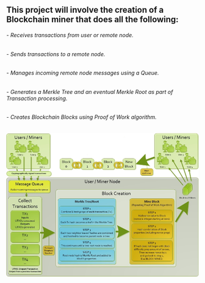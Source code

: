 ## This project will involve the creation of a Blockchain miner that does all the following:
###### - Receives transactions from user or remote node.
###### - Sends transactions to a remote node.
###### - Manages incoming remote node messages using a Queue.
###### - Generates a Merkle Tree and an eventual Merkle Root as part of Transaction processing.
###### - Creates Blockchain Blocks using Proof of Work algorithm.

![Blockchain](Blockchain.jpg)

